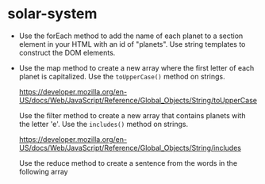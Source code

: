 # solar-system

  - Use the forEach method to add the name of each planet
    to a section element in your HTML with an id of "planets".
    Use string templates to construct the DOM elements.

  - Use the map method to create a new array where the 
    first letter of each planet is capitalized. Use the
    `toUpperCase()` method on strings.

    https://developer.mozilla.org/en-US/docs/Web/JavaScript/Reference/Global_Objects/String/toUpperCase

    Use the filter method to create a new array that
    contains planets with the letter 'e'. Use the `includes()`
    method on strings.

    https://developer.mozilla.org/en-US/docs/Web/JavaScript/Reference/Global_Objects/String/includes

    Use the reduce method to create a sentence from the words in the following array